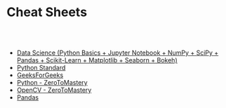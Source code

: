 # Cheat Sheets

<br>
<br>

- <a  href="https://squareface.fr/pdf/python-cheatsheets.pdf" target="_blank">Data Science (Python Basics + Jupyter Notebook + NumPy + SciPy + Pandas + Scikit-Learn + Matplotlib + Seaborn + Bokeh)</a>
- <a  href="https://quickref.me/python.html" target="_blank">Python Standard</a>
- <a  href="https://www.geeksforgeeks.org/python-cheat-sheet/" target="_blank">GeeksForGeeks</a>
- <a  href="https://zerotomastery.io/cheatsheets/python-cheat-sheet/" target="_blank">Python - ZeroToMastery</a>
- <a  href="https://www.geeksforgeeks.org/python-opencv-cheat-sheet/" target="_blank">OpenCV - ZeroToMastery</a>
- <a  href="https://pandas.pydata.org/Pandas_Cheat_Sheet.pdf" target="_blank">Pandas</a>
